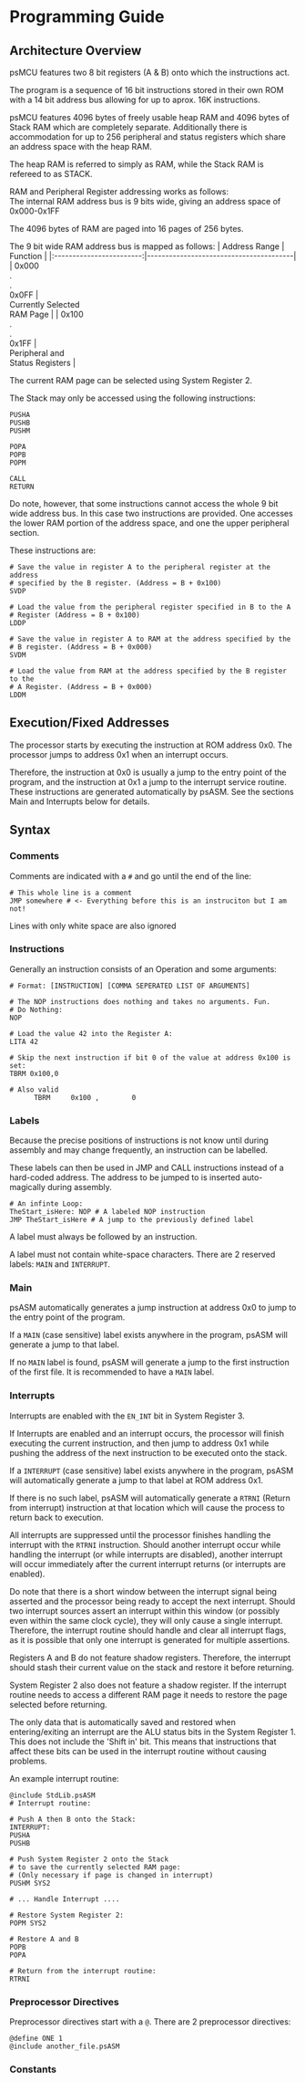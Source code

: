 # Programming Guide

## Architecture Overview
psMCU features two 8 bit registers (A & B) onto which the instructions act. 

The program is a sequence of 16 bit instructions stored in their own ROM
with a 14 bit address bus allowing for up to aprox. 16K instructions.

psMCU features 4096 bytes of freely usable heap RAM and 4096 bytes of Stack RAM 
which are completely separate. Additionally there is accommodation for up to 256
peripheral and status registers which share an address space with the heap RAM.

The heap RAM is referred to simply as RAM, while the Stack RAM is refereed to
as STACK.

RAM and Peripheral Register addressing works as follows:  
The internal RAM address bus is 9 bits wide, giving an address space of 0x000-0x1FF

The 4096 bytes of RAM are paged into 16 pages of 256 bytes.

The 9 bit wide RAM address bus is mapped as follows:
|       Address Range      |                 Function               |
|:------------------------:|----------------------------------------|
| 0x000<br>.<br>.<br>0x0FF | <br>Currently Selected<br>RAM Page     |
| 0x100<br>.<br>.<br>0x1FF | <br>Peripheral and<br>Status Registers |

The current RAM page can be selected using System Register 2.

The Stack may only be accessed using the following instructions:
```
PUSHA 
PUSHB
PUSHM

POPA
POPB
POPM

CALL
RETURN
```

Do note, however, that some instructions cannot access the whole 9 bit wide
address bus. In this case two instructions are provided. One accesses the
lower RAM portion of the address space, and one the upper peripheral section.

These instructions are:
```
# Save the value in register A to the peripheral register at the address
# specified by the B register. (Address = B + 0x100)
SVDP

# Load the value from the peripheral register specified in B to the A
# Register (Address = B + 0x100)
LDDP

# Save the value in register A to RAM at the address specified by the
# B register. (Address = B + 0x000)
SVDM

# Load the value from RAM at the address specified by the B register to the
# A Register. (Address = B + 0x000)
LDDM

```
## Execution/Fixed Addresses
The processor starts by executing the instruction at ROM address 0x0.
The processor jumps to address 0x1 when an interrupt occurs.

Therefore, the instruction at 0x0 is usually a jump to the entry point of the 
program, and the instruction at 0x1 a jump to the interrupt
service routine. These instructions are generated automatically by
psASM. See the sections Main and Interrupts below for details.

## Syntax

### Comments
Comments are indicated with a `#` and go until the end of the line:
```
# This whole line is a comment
JMP somewhere # <- Everything before this is an instruciton but I am not!
```
Lines with only white space are also ignored

### Instructions
Generally an instruction consists of an Operation and some arguments:
```
# Format: [INSTRUCTION] [COMMA SEPERATED LIST OF ARGUMENTS]

# The NOP instructions does nothing and takes no arguments. Fun.
# Do Nothing:
NOP

# Load the value 42 into the Register A:
LITA 42

# Skip the next instruction if bit 0 of the value at address 0x100 is set:
TBRM 0x100,0

# Also valid
      TBRM     0x100 ,        0

```

### Labels
Because the precise positions of instructions is not know until during assembly
and may change frequently, an instruction can be labelled.

These labels can then be used in JMP and CALL instructions instead
of a hard-coded address. The address to be jumped to is inserted
auto-magically during assembly. 

```
# An infinte Loop:
TheStart_isHere: NOP # A labeled NOP instruction
JMP TheStart_isHere # A jump to the previously defined label

```

A label must always be followed by an instruction.

A label must not contain white-space characters. There are 2 reserved labels:
`MAIN` and `INTERRUPT`.

### Main
psASM automatically generates a jump instruction at address 0x0 to jump to the
entry point of the program.

If a `MAIN` (case sensitive) label exists anywhere in the program, psASM will 
generate a jump to that label.

If no `MAIN` label is found, psASM will generate a jump to the first instruction
of the first file. It is recommended to have a `MAIN` label.


### Interrupts
Interrupts are enabled with the `EN_INT` bit in System Register 3.

If Interrupts are enabled and an interrupt occurs, the processor will finish 
executing the current instruction, and then jump to address 0x1 while pushing
the address of the next instruction to be executed onto the stack.

If a `INTERRUPT` (case sensitive) label exists anywhere in the program,
psASM will automatically generate a jump to that label at ROM address 0x1.

If there is no such label, psASM will automatically generate a `RTRNI`
(Return from interrupt) instruction at that location which will cause 
the process to return back to execution.

All interrupts are suppressed until the processor finishes handling the
interrupt with the `RTRNI` instruction. Should another interrupt occur
while handling the interrupt (or while interrupts are disabled), another
interrupt will occur immediately after the current interrupt returns (or
interrupts are enabled).

Do note that there is a short window between the interrupt signal being asserted
and the processor being ready to accept the next interrupt. Should two interrupt
sources assert an interrupt within this window (or possibly even within the same 
clock cycle), they will only cause a single interrupt. Therefore, the interrupt
routine should handle and clear all interrupt flags, as it is possible that only
one interrupt is generated for multiple assertions.

Registers A and B do not feature shadow registers. Therefore, the interrupt
should stash their current value on the stack and restore it before returning.

System Register 2 also does not feature a shadow register. If the interrupt
routine needs to access a different RAM page it needs to restore the page
selected before returning.

The only data that is automatically saved and restored when entering/exiting
an interrupt are the ALU status bits in the System Register 1. This does not
include the 'Shift in' bit. This means that instructions that affect these 
bits can be used in the interrupt routine without causing problems.

An example interrupt routine:

```
@include StdLib.psASM
# Interrupt routine:

# Push A then B onto the Stack:
INTERRUPT: 
PUSHA
PUSHB

# Push System Register 2 onto the Stack 
# to save the currently selected RAM page:
# (Only necessary if page is changed in interrupt)
PUSHM SYS2

# ... Handle Interrupt ....

# Restore System Register 2:
POPM SYS2

# Restore A and B
POPB
POPA

# Return from the interrupt routine:
RTRNI

```


### Preprocessor Directives
Preprocessor directives start with a `@`.
There are 2 preprocessor directives:
```
@define ONE 1
@include another_file.psASM
```

### Constants


